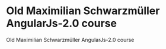 # Old Maximilian Schwarzmüller AngularJs-2.0 course
Old Maximilian Schwarzmüller AngularJs-2.0 course
